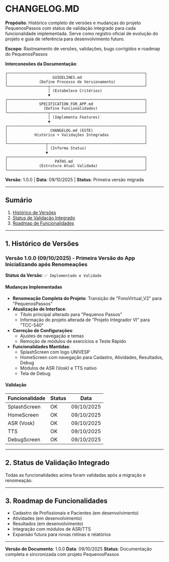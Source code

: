 # CHANGELOG.MD

**Propósito**: Histórico completo de versões e mudanças do projeto PequenosPassos
com status de validação integrado para cada funcionalidade implementada. Serve
como registro oficial de evolução do projeto e guia de referência para
desenvolvimento futuro.

**Escopo**: Rastreamento de versões, validações, bugs corrigidos e roadmap do
PequenosPassos

**Interconexões da Documentação**:
```
┌─────────────────────────────────────────────────────────────┐
│                    GUIDELINES.md                            │
│              (Define Processo de Versionamento)             │
└──────────────────┬──────────────────────────────────────────┘
                   │ (Estabelece Critérios)
                   ▼
┌─────────────────────────────────────────────────────────────┐
│              SPECIFICATION_FOR_APP.md                       │
│                (Define Funcionalidades)                     │
└──────────────────┬──────────────────────────────────────────┘
                   │ (Implementa Features)
                   ▼
┌─────────────────────────────────────────────────────────────┐
│                   CHANGELOG.md (ESTE)                       │
│            Histórico + Validações Integradas                │
│                                                             │  
└─────────────────┬───────────────────────────────────────────┘
                  │ (Informa Status)
                  ▼
┌─────────────────────────────────────────────────────────────┐
│                     PATHS.md                                │
│              (Estrutura Atual Validada)                     │
└─────────────────────────────────────────────────────────────┘
```

**Versão**: 1.0.0 | **Data**: 09/10/2025 | **Status**: Primeira versão migrada

---

## Sumário
1. [Histórico de Versões](#1-histórico-de-versões)
2. [Status de Validação Integrado](#2-status-de-validação-integrado)
3. [Roadmap de Funcionalidades](#3-roadmap-de-funcionalidades)

---

## 1. Histórico de Versões

### Versão 1.0.0 (09/10/2025) - Primeira Versão do App Inicializando após Renomeações

**Status da Versão**: `✅ Implementado e Validado`

#### Mudanças Implementadas
- **Renomeação Completa do Projeto**: Transição de "FonoVirtual_V2" para "PequenosPassos"
- **Atualização de Interface**: 
  - Título principal alterado para "Pequenos Passos"
  - Informação do projeto alterada de "Projeto Integrador VI" para "TCC-540"
- **Correção de Configurações**:
  - Ajustes de navegação e temas
  - Remoção de módulos de exercícios e Teste Rápido
- **Funcionalidades Mantidas**:
  - SplashScreen com logo UNIVESP
  - HomeScreen com navegação para Cadastro, Atividades, Resultados, Debug
  - Módulos de ASR (Vosk) e TTS nativo
  - Tela de Debug

#### Validação
| Funcionalidade | Status | Data |
|----------------|--------|------|
| SplashScreen   | OK     | 09/10/2025 |
| HomeScreen     | OK     | 09/10/2025 |
| ASR (Vosk)     | OK     | 09/10/2025 |
| TTS            | OK     | 09/10/2025 |
| DebugScreen    | OK     | 09/10/2025 |

---

## 2. Status de Validação Integrado

Todas as funcionalidades acima foram validadas após a migração e renomeação.

---

## 3. Roadmap de Funcionalidades
- Cadastro de Profissionais e Pacientes (em desenvolvimento)
- Atividades (em desenvolvimento)
- Resultados (em desenvolvimento)
- Integração com módulos de ASR/TTS
- Expansão futura para novas rotinas e relatórios

---

**Versão do Documento**: 1.0.0
**Data**: 09/10/2025
**Status**: Documentação completa e sincronizada com projeto PequenosPassos
